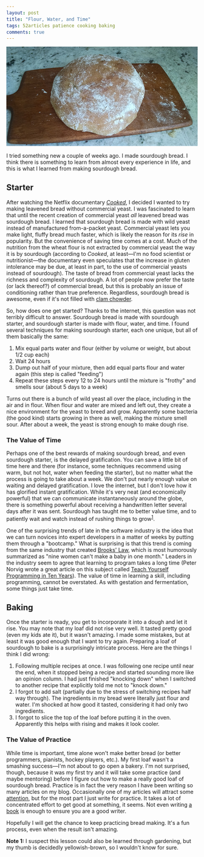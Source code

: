 ```yaml
---
layout: post
title: "Flour, Water, and Time"
tags: 52articles patience cooking baking
comments: true
---
```


![My first loaf of sourdough](/assets/sourdough.jpg)

I tried something new a couple of weeks ago. I made sourdough bread. I think there is something to learn from almost every experience in life, and this is what I learned from making sourdough bread.

## Starter

After watching the Netflix documentary [_Cooked_](http://www.imdb.com/title/tt5347906/?ref_=fn_al_tt_1), I decided I wanted to try making leavened bread without commercial yeast. I was fascinated to learn that until the recent creation of commercial yeast _all_ leavened bread was sourdough bread. I learned that sourdough bread is made with wild yeast instead of manufactured from-a-packet yeast. Commercial yeast lets you make light, fluffy bread much faster, which is likely the reason for its _rise_ in popularity. But the convenience of saving time comes at a cost. Much of the nutrition from the wheat flour is not extracted by commercial yeast the way it is by sourdough (according to _Cooked_, at least&mdash;I'm no food scientist or nutritionist&mdash;the documentary even speculates that the increase in gluten intolerance may be due, at least in part, to the use of commercial yeasts instead of sourdough). The taste of bread from commercial yeast lacks the richness and complexity of sourdough. A lot of people now prefer the taste (or lack thereof?) of commercial bread, but this is probably an issue of conditioning rather than true preference. Regardless, sourdough bread is awesome, even if it's not filled with [clam chowder](http://www.visitfishermanswharf.com/seafood-stands/).

So, how does one get started? Thanks to the internet, this question was not terribly difficult to answer. Sourdough bread is made with sourdough starter, and sourdough starter is made with flour, water, and time. I found several techniques for making sourdough starter, each one unique, but all of them basically the same:

1. Mix equal parts water and flour (either by volume or weight, but about 1/2 cup each)
1. Wait 24 hours
1. Dump out half of your mixture, then add equal parts flour and water again (this step is called "feeding")
1. Repeat these steps every 12 to 24 hours until the mixture is "frothy" and smells sour (about 5 days to a week)

Turns out there is a bunch of wild yeast all over the place, including in the air and in flour. When flour and water are mixed and left out, they create a nice environment for the yeast to breed and grow. Apparently some bacteria (the good kind) starts growing in there as well, making the mixture smell sour. After about a week, the yeast is strong enough to make dough rise.

### The Value of Time

Perhaps one of the best rewards of making sourdough bread, and even sourdough starter, is the delayed gratification. You can save a little bit of time here and there (for instance, some techniques recommend using warm, but not hot, water when feeding the starter), but no matter what the process is going to take about a week. We don't put nearly enough value on waiting and delayed gratification. I love the internet, but I don't love how it has glorified instant gratification. While it's very neat (and economically powerful) that we can communicate instantaneously around the globe, there is something powerful about receiving a handwritten letter several days after it was sent. Sourdough has taught me to better value time, and to patiently wait and watch instead of rushing things to grow<sup><a href="#note-1">1</a></sup>.

One of the surprising trends of late in the software industry is the idea that we can turn novices into expert developers in a matter of weeks by putting them through a "bootcamp." What is surprising is that this trend is coming from the same industry that created [Brooks' Law](https://en.wikipedia.org/wiki/Brooks’_law), which is most humorously summarized as "nine women can't make a baby in one month." Leaders in the industry seem to agree that learning to program takes a long time (Peter Norvig wrote a great article on this subject called [Teach Yourself Programming in Ten Years](http://norvig.com/21-days.html)). The value of time in learning a skill, including programming, cannot be overstated. As with gestation and fermentation, some things just take time.

## Baking

Once the starter is ready, you get to incorporate it into a dough and let it rise. You may note that my loaf did not rise very well. It tasted pretty good (even my kids ate it), but it wasn't amazing. I made some mistakes, but at least it was good enough that I want to try again. Preparing a loaf of sourdough to bake is a surprisingly intricate process. Here are the things I think I did wrong:

1. Following multiple recipes at once. I was following one recipe until near the end, when it stopped being a recipe and started sounding more like an opinion column. I had just finished "knocking down" when I switched to another recipe that explicitly told me not to "knock down."
1. I forgot to add salt (partially due to the stress of switching recipes half way through). The ingredients in my bread were literally just flour and water. I'm shocked at how good it tasted, considering it had only two ingredients.
1. I forgot to slice the top of the loaf before putting it in the oven. Apparently this helps with rising and makes it look cooler.

### The Value of Practice

While time is important, time alone won't make better bread (or better programmers, pianists, hockey players, etc.). My first loaf wasn't a smashing success&mdash;I'm not about to go open a bakery. I'm not surprised, though, because it was my first try and it will take some practice (and maybe mentoring) before I figure out how to make a really good loaf of sourdough bread. Practice is in fact the very reason I have been writing so many articles on my blog. Occasionally one of my articles will attract some [attention](https://www.linkedin.com/pulse/telsas-model-3-solving-wrong-problem-steven-foote), but for the most part I just write for practice. It takes a lot of concentrated effort to get good at something, it seems. Not even writing [a book](http://www.amazon.com/Learning-Program-Steven-Foote/dp/0789753391/) is enough to ensure you are a good writer.

Hopefully I will get the chance to keep practicing bread making. It's a fun process, even when the result isn't amazing. 

<aside id="note-1"><b>Note 1:</b> I suspect this lesson could also be learned through gardening, but my thumb is decidedly yellowish-brown, so I wouldn't know for sure.</aside>
